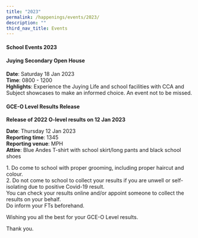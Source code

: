 ```yaml
---
title: "2023"
permalink: /happenings/events/2023/
description: ""
third_nav_title: Events
---
```

<h4><strong>School Events 2023</strong></h4>

<h4><strong>Juying Secondary Open House</strong></h4>

<p><strong>Date</strong>: Saturday 18 Jan 2023<br><strong>Time</strong>: 0800 - 1200 <br>
<strong>Hghlights</strong>: Experience the Juying Life and school facilities with CCA and Subject showcases to make an informed choice. An event not to be missed.</p>

<h4><strong>GCE-O Level Results Release</strong></h4>
<p><strong>Release of 2022 O-level results on 12 Jan 2023</strong></p>
<p><strong>Date</strong>: Thursday 12 Jan 2023<br><strong>Reporting time</strong>: 1345<br><strong>Reporting venue</strong>: MPH<br><strong>Attire</strong>: Blue Andes T-shirt with school skirt/long pants and black school shoes</p>
<p>1. Do come to school with proper grooming, including proper haircut and colour.<br>2. Do not come to school to collect your results if you are unwell or self-isolating due to positive Covid-19 result.<br>You can check your results online and/or appoint someone to collect the results on your behalf.<br>Do inform your FTs beforehand.</p>
<p>Wishing you all the best for your GCE-O Level results.</p>
<p>Thank you.</p>